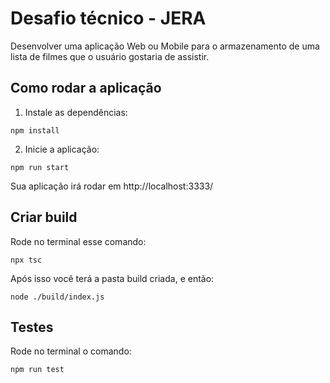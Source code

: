 # Desafio técnico - JERA

Desenvolver uma aplicação Web ou Mobile para o armazenamento de uma lista de filmes
que o usuário gostaria de assistir.

## Como rodar a aplicação

1. Instale as dependências:

```
npm install
```

2. Inicie a aplicação:

```
npm run start
```

Sua aplicação irá rodar em http://localhost:3333/

## Criar build

Rode no terminal esse comando:

```
npx tsc
```

Após isso você terá a pasta build criada, e então:

```
node ./build/index.js
```

## Testes

Rode no terminal o comando:

```
npm run test
```
